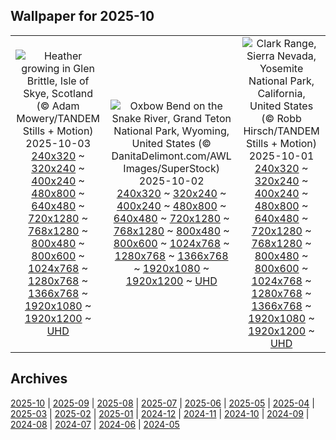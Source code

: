 ## Wallpaper for 2025-10
|      |      |      |
| :----: | :----: | :----: |
|![Heather growing in Glen Brittle, Isle of Skye, Scotland (© Adam Mowery/TANDEM Stills + Motion)](https://www.bing.com/th?id=OHR.SkyeHeather_ROW6254655210_320x240.jpg)<br />2025-10-03<br />[240x320](https://www.bing.com/th?id=OHR.SkyeHeather_ROW6254655210_240x320.jpg) ~ [320x240](https://www.bing.com/th?id=OHR.SkyeHeather_ROW6254655210_320x240.jpg) ~ [400x240](https://www.bing.com/th?id=OHR.SkyeHeather_ROW6254655210_400x240.jpg) ~ [480x800](https://www.bing.com/th?id=OHR.SkyeHeather_ROW6254655210_480x800.jpg) ~ [640x480](https://www.bing.com/th?id=OHR.SkyeHeather_ROW6254655210_640x480.jpg) ~ [720x1280](https://www.bing.com/th?id=OHR.SkyeHeather_ROW6254655210_720x1280.jpg) ~ [768x1280](https://www.bing.com/th?id=OHR.SkyeHeather_ROW6254655210_768x1280.jpg) ~ [800x480](https://www.bing.com/th?id=OHR.SkyeHeather_ROW6254655210_800x480.jpg) ~ [800x600](https://www.bing.com/th?id=OHR.SkyeHeather_ROW6254655210_800x600.jpg) ~ [1024x768](https://www.bing.com/th?id=OHR.SkyeHeather_ROW6254655210_1024x768.jpg) ~ [1280x768](https://www.bing.com/th?id=OHR.SkyeHeather_ROW6254655210_1280x768.jpg) ~ [1366x768](https://www.bing.com/th?id=OHR.SkyeHeather_ROW6254655210_1366x768.jpg) ~ [1920x1080](https://www.bing.com/th?id=OHR.SkyeHeather_ROW6254655210_1920x1080.jpg) ~ [1920x1200](https://www.bing.com/th?id=OHR.SkyeHeather_ROW6254655210_1920x1200.jpg) ~ [UHD](https://www.bing.com/th?id=OHR.SkyeHeather_ROW6254655210_UHD.jpg)|![Oxbow Bend on the Snake River, Grand Teton National Park, Wyoming, United States (© DanitaDelimont.com/AWL Images/SuperStock)](https://www.bing.com/th?id=OHR.OxbowBend_ROW5989192939_320x240.jpg)<br />2025-10-02<br />[240x320](https://www.bing.com/th?id=OHR.OxbowBend_ROW5989192939_240x320.jpg) ~ [320x240](https://www.bing.com/th?id=OHR.OxbowBend_ROW5989192939_320x240.jpg) ~ [400x240](https://www.bing.com/th?id=OHR.OxbowBend_ROW5989192939_400x240.jpg) ~ [480x800](https://www.bing.com/th?id=OHR.OxbowBend_ROW5989192939_480x800.jpg) ~ [640x480](https://www.bing.com/th?id=OHR.OxbowBend_ROW5989192939_640x480.jpg) ~ [720x1280](https://www.bing.com/th?id=OHR.OxbowBend_ROW5989192939_720x1280.jpg) ~ [768x1280](https://www.bing.com/th?id=OHR.OxbowBend_ROW5989192939_768x1280.jpg) ~ [800x480](https://www.bing.com/th?id=OHR.OxbowBend_ROW5989192939_800x480.jpg) ~ [800x600](https://www.bing.com/th?id=OHR.OxbowBend_ROW5989192939_800x600.jpg) ~ [1024x768](https://www.bing.com/th?id=OHR.OxbowBend_ROW5989192939_1024x768.jpg) ~ [1280x768](https://www.bing.com/th?id=OHR.OxbowBend_ROW5989192939_1280x768.jpg) ~ [1366x768](https://www.bing.com/th?id=OHR.OxbowBend_ROW5989192939_1366x768.jpg) ~ [1920x1080](https://www.bing.com/th?id=OHR.OxbowBend_ROW5989192939_1920x1080.jpg) ~ [1920x1200](https://www.bing.com/th?id=OHR.OxbowBend_ROW5989192939_1920x1200.jpg) ~ [UHD](https://www.bing.com/th?id=OHR.OxbowBend_ROW5989192939_UHD.jpg)|![Clark Range, Sierra Nevada, Yosemite National Park, California, United States (© Robb Hirsch/TANDEM Stills + Motion)](https://www.bing.com/th?id=OHR.YosemiteClark_ROW5897373346_320x240.jpg)<br />2025-10-01<br />[240x320](https://www.bing.com/th?id=OHR.YosemiteClark_ROW5897373346_240x320.jpg) ~ [320x240](https://www.bing.com/th?id=OHR.YosemiteClark_ROW5897373346_320x240.jpg) ~ [400x240](https://www.bing.com/th?id=OHR.YosemiteClark_ROW5897373346_400x240.jpg) ~ [480x800](https://www.bing.com/th?id=OHR.YosemiteClark_ROW5897373346_480x800.jpg) ~ [640x480](https://www.bing.com/th?id=OHR.YosemiteClark_ROW5897373346_640x480.jpg) ~ [720x1280](https://www.bing.com/th?id=OHR.YosemiteClark_ROW5897373346_720x1280.jpg) ~ [768x1280](https://www.bing.com/th?id=OHR.YosemiteClark_ROW5897373346_768x1280.jpg) ~ [800x480](https://www.bing.com/th?id=OHR.YosemiteClark_ROW5897373346_800x480.jpg) ~ [800x600](https://www.bing.com/th?id=OHR.YosemiteClark_ROW5897373346_800x600.jpg) ~ [1024x768](https://www.bing.com/th?id=OHR.YosemiteClark_ROW5897373346_1024x768.jpg) ~ [1280x768](https://www.bing.com/th?id=OHR.YosemiteClark_ROW5897373346_1280x768.jpg) ~ [1366x768](https://www.bing.com/th?id=OHR.YosemiteClark_ROW5897373346_1366x768.jpg) ~ [1920x1080](https://www.bing.com/th?id=OHR.YosemiteClark_ROW5897373346_1920x1080.jpg) ~ [1920x1200](https://www.bing.com/th?id=OHR.YosemiteClark_ROW5897373346_1920x1200.jpg) ~ [UHD](https://www.bing.com/th?id=OHR.YosemiteClark_ROW5897373346_UHD.jpg)|

## Archives
[2025-10](/archives/2025-10/) | [2025-09](/archives/2025-09/) | [2025-08](/archives/2025-08/) | [2025-07](/archives/2025-07/) | [2025-06](/archives/2025-06/) | [2025-05](/archives/2025-05/) | [2025-04](/archives/2025-04/) | [2025-03](/archives/2025-03/) | [2025-02](/archives/2025-02/) | [2025-01](/archives/2025-01/) | [2024-12](/archives/2024-12/) | [2024-11](/archives/2024-11/) | [2024-10](/archives/2024-10/) | [2024-09](/archives/2024-09/) | [2024-08](/archives/2024-08/) | [2024-07](/archives/2024-07/) | [2024-06](/archives/2024-06/) | [2024-05](/archives/2024-05/)